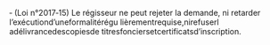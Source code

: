 ‐ (Loi n°2017‐15) Le régisseur ne peut rejeter la demande, ni retarder l’exécutiond’uneformalitérégu lièrementrequise,nirefuserl adélivrancedescopiesde titresfonciersetcertificatsd’inscription.